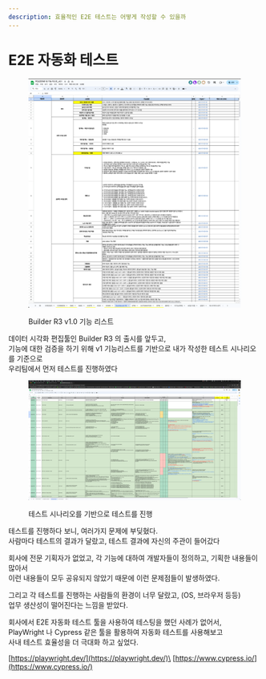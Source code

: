 ```yaml
---
description: 효율적인 E2E 테스트는 어떻게 작성할 수 있을까
---
```


# E2E 자동화 테스트

<figure><img src="../.gitbook/assets/image (4).png" alt=""><figcaption><p>Builder R3 v1.0 기능 리스트</p></figcaption></figure>



데이터 시각화 편집툴인 Builder R3 의 출시를 앞두고, \
기능에 대한 검증을 하기 위해 v1 기능리스트를 기반으로 내가 작성한 테스트 시나리오를 기준으로 \
우리팀에서 먼저 테스트를 진행하였다



<figure><img src="../.gitbook/assets/image (5).png" alt=""><figcaption><p>테스트 시나리오를 기반으로 테스트를 진행</p></figcaption></figure>



테스트를 진행하다 보니, 여러가지 문제에 부딪혔다.\
사람마다 테스트의 결과가 달랐고, 테스트 결과에 자신의 주관이 들어갔다



회사에 전문 기획자가 없었고, 각 기능에 대하여 개발자들이 정의하고, 기획한 내용들이 많아서\
이런 내용들이 모두 공유되지 않았기 때문에 이런 문제점들이 발생하였다.



그리고 각 테스트를 진행하는 사람들의 환경이 너무 달랐고, (OS, 브라우저 등등)\
업무 생산성이 떨어진다는 느낌을 받았다.



회사에서 E2E 자동화 테스트 툴을 사용하여 테스팅을 했던 사례가 없어서, \
PlayWright 나 Cypress 같은 툴을 활용하여 자동화 테스트를 사용해보고 \
사내 테스트 효율성을 더 극대화 하고 싶었다.



[https://playwright.dev/](https://playwright.dev/)\
[https://www.cypress.io/](https://www.cypress.io/)



